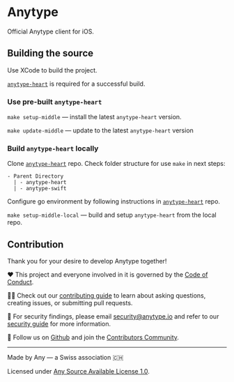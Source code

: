 # Anytype
Official Anytype client for iOS.

## Building the source
Use XCode to build the project.

[`anytype-heart`](https://github.com/anyproto/anytype-heart) is required for a successful build.

### Use pre-built `anytype-heart`
`make setup-middle` — install the latest `anytype-heart` version.

`make update-middle` — update to the latest `anytype-heart` version

### Build `anytype-heart` locally

Clone [`anytype-heart`](https://github.com/anyproto/anytype-heart) repo.
Check folder structure for use `make` in next steps:
```
- Parent Directory
  | - anytype-heart
  | - anytype-swift
```

Configure go environment by following instructions in [`anytype-heart`](https://github.com/anyproto/anytype-heart) repo.

`make setup-middle-local` — build and setup `anytype-heart` from the local repo.

## Contribution
Thank you for your desire to develop Anytype together!

❤️ This project and everyone involved in it is governed by the [Code of Conduct](docs/CODE_OF_CONDUCT.md).

🧑‍💻 Check out our [contributing guide](docs/CONTRIBUTING.md) to learn about asking questions, creating issues, or submitting pull requests.

🫢 For security findings, please email [security@anytype.io](mailto:security@anytype.io) and refer to our [security guide](docs/SECURITY.md) for more information.

🤝 Follow us on [Github](https://github.com/anyproto) and join the [Contributors Community](https://github.com/orgs/anyproto/discussions).

---
Made by Any — a Swiss association 🇨🇭

Licensed under [Any Source Available License 1.0](./LICENSE.md).